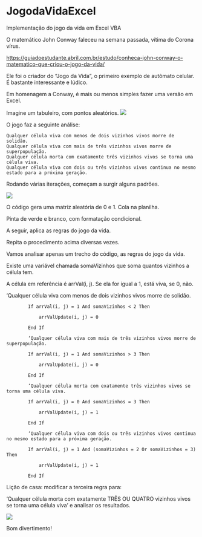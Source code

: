 # JogodaVidaExcel
Implementação do jogo da vida em Excel VBA


O matemático John Conway faleceu na semana passada, vítima do Corona vírus.

https://guiadoestudante.abril.com.br/estudo/conheca-john-conway-o-matematico-que-criou-o-jogo-da-vida/

Ele foi o criador do “Jogo da Vida”, o primeiro exemplo de autômato celular. É bastante interessante e lúdico.

Em homenagem a Conway, é mais ou menos simples fazer uma versão em Excel.

Imagine um tabuleiro, com pontos aleatórios.
![](https://forgottenmathhome.files.wordpress.com/2020/04/gamelife01.jpg)


O jogo faz a seguinte análise:

    Qualquer célula viva com menos de dois vizinhos vivos morre de solidão.
    Qualquer célula viva com mais de três vizinhos vivos morre de superpopulação.
    Qualquer célula morta com exatamente três vizinhos vivos se torna uma célula viva.
    Qualquer célula viva com dois ou três vizinhos vivos continua no mesmo estado para a próxima geração.

Rodando várias iterações, começam a surgir alguns padrões.

![](https://forgottenmathhome.files.wordpress.com/2020/04/gravar-_2.gif?w=1024)


O código gera uma matriz aleatória de 0 e 1. Cola na planilha.

Pinta de verde e branco, com formatação condicional.

A seguir, aplica as regras do jogo da vida.

Repita o procedimento acima diversas vezes.

Vamos analisar apenas um trecho do código, as regras do jogo da vida.

Existe uma variável chamada somaVizinhos que soma quantos vizinhos a célula tem.

A célula em referência é arrVal(i, j). Se ela for igual a 1, está viva, se 0, não.

‘Qualquer célula viva com menos de dois vizinhos vivos morre de solidão.

            If arrVal(i, j) = 1 And somaVizinhos < 2 Then

                arrValUpdate(i, j) = 0

            End If

            ‘Qualquer célula viva com mais de três vizinhos vivos morre de superpopulação.

            If arrVal(i, j) = 1 And somaVizinhos > 3 Then

                arrValUpdate(i, j) = 0

            End If

            ‘Qualquer célula morta com exatamente três vizinhos vivos se torna uma célula viva.

            If arrVal(i, j) = 0 And somaVizinhos = 3 Then

                arrValUpdate(i, j) = 1

            End If

            ‘Qualquer célula viva com dois ou três vizinhos vivos continua no mesmo estado para a próxima geração.

            If arrVal(i, j) = 1 And (somaVizinhos = 2 Or somaVizinhos = 3) Then

                arrValUpdate(i, j) = 1

            End If


Lição de casa:  modificar a terceira regra para:

‘Qualquer célula morta com exatamente TRÊS OU QUATRO vizinhos vivos se torna uma célula viva’ e analisar os resultados.

![](https://forgottenmathhome.files.wordpress.com/2020/04/gamelife02.jpg?w=932)


Bom divertimento!
